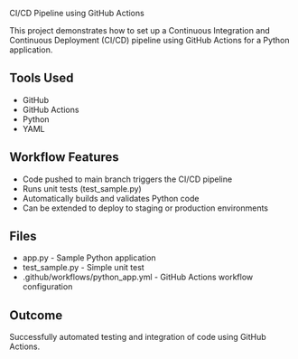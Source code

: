 CI/CD Pipeline using GitHub Actions

This project demonstrates how to set up a Continuous Integration and Continuous Deployment (CI/CD) pipeline using GitHub Actions for a Python application.

## Tools Used
- GitHub
- GitHub Actions
- Python
- YAML

## Workflow Features
- Code pushed to main branch triggers the CI/CD pipeline
- Runs unit tests (test_sample.py)
- Automatically builds and validates Python code
- Can be extended to deploy to staging or production environments

## Files
- app.py - Sample Python application
- test_sample.py - Simple unit test
- .github/workflows/python_app.yml - GitHub Actions workflow configuration

## Outcome
Successfully automated testing and integration of code using GitHub Actions.
